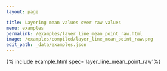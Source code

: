 ```yaml
---
layout: page

title: Layering mean values over raw values
menu: examples
permalink: /examples/layer_line_mean_point_raw.html
image: /examples/compiled/layer_line_mean_point_raw.png
edit_path: _data/examples.json
---
```




{% include example.html spec='layer_line_mean_point_raw'%}
